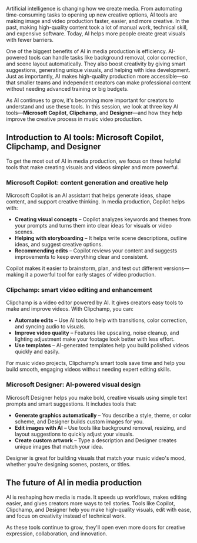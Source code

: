 Artificial intelligence is changing how we create media. From automating time-consuming tasks to opening up new creative options, AI tools are making image and video production faster, easier, and more creative. In the past, making high-quality content took a lot of manual work, technical skill, and expensive software. Today, AI helps more people create great visuals with fewer barriers.

One of the biggest benefits of AI in media production is efficiency. AI-powered tools can handle tasks like background removal, color correction, and scene layout automatically. They also boost creativity by giving smart suggestions, generating unique visuals, and helping with idea development. Just as importantly, AI makes high-quality production more accessible—so that smaller teams and independent creators can make professional content without needing advanced training or big budgets.

As AI continues to grow, it's becoming more important for creators to understand and use these tools. In this session, we look at three key AI tools—**Microsoft Copilot**, **Clipchamp**, and **Designer**—and how they help improve the creative process in music video production.

## Introduction to AI tools: Microsoft Copilot, Clipchamp, and Designer

To get the most out of AI in media production, we focus on three helpful tools that make creating visuals and videos simpler and more powerful.

### Microsoft Copilot: content generation and creative help

Microsoft Copilot is an AI assistant that helps generate ideas, shape content, and support creative thinking. In media production, Copilot helps with:

- **Creating visual concepts** – Copilot analyzes keywords and themes from your prompts and turns them into clear ideas for visuals or video scenes.  
- **Helping with storyboarding** – It helps write scene descriptions, outline ideas, and suggest creative options.  
- **Recommending edits** – Copilot reviews your content and suggests improvements to keep everything clear and consistent.

Copilot makes it easier to brainstorm, plan, and test out different versions—making it a powerful tool for early stages of video production.

### Clipchamp: smart video editing and enhancement

Clipchamp is a video editor powered by AI. It gives creators easy tools to make and improve videos. With Clipchamp, you can:

- **Automate edits** – Use AI tools to help with transitions, color correction, and syncing audio to visuals.  
- **Improve video quality** – Features like upscaling, noise cleanup, and lighting adjustment make your footage look better with less effort.  
- **Use templates** – AI-generated templates help you build polished videos quickly and easily.

For music video projects, Clipchamp's smart tools save time and help you build smooth, engaging videos without needing expert editing skills.

### Microsoft Designer: AI-powered visual design

Microsoft Designer helps you make bold, creative visuals using simple text prompts and smart suggestions. It includes tools that:

- **Generate graphics automatically** – You describe a style, theme, or color scheme, and Designer builds custom images for you.  
- **Edit images with AI** – Use tools like background removal, resizing, and layout suggestions to quickly adjust your visuals.  
- **Create custom artwork** – Type a description and Designer creates unique images that match your idea.

Designer is great for building visuals that match your music video's mood, whether you're designing scenes, posters, or titles.

## The future of AI in media production

AI is reshaping how media is made. It speeds up workflows, makes editing easier, and gives creators more ways to tell stories. Tools like Copilot, Clipchamp, and Designer help you make high-quality visuals, edit with ease, and focus on creativity instead of technical work.

As these tools continue to grow, they'll open even more doors for creative expression, collaboration, and innovation.
